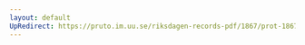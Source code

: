```yaml
---
layout: default
UpRedirect: https://pruto.im.uu.se/riksdagen-records-pdf/1867/prot-1867--ak--202/prot-1867--ak--202_003.pdf
---
```

